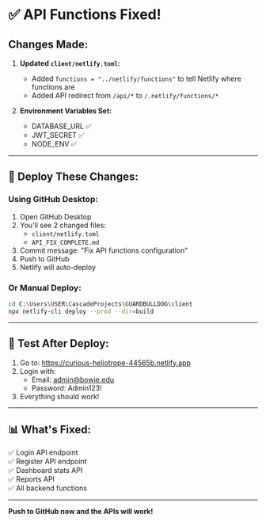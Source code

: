 # ✅ API Functions Fixed!

## Changes Made:

1. **Updated `client/netlify.toml`:**
   - Added `functions = "../netlify/functions"` to tell Netlify where functions are
   - Added API redirect from `/api/*` to `/.netlify/functions/*`

2. **Environment Variables Set:**
   - DATABASE_URL ✅
   - JWT_SECRET ✅
   - NODE_ENV ✅

---

## 🚀 Deploy These Changes:

### Using GitHub Desktop:
1. Open GitHub Desktop
2. You'll see 2 changed files:
   - `client/netlify.toml`
   - `API_FIX_COMPLETE.md`
3. Commit message: "Fix API functions configuration"
4. Push to GitHub
5. Netlify will auto-deploy

### Or Manual Deploy:
```bash
cd C:\Users\USER\CascadeProjects\GUARDBULLDOG\client
npx netlify-cli deploy --prod --dir=build
```

---

## 🧪 Test After Deploy:

1. Go to: https://curious-heliotrope-44565b.netlify.app
2. Login with:
   - Email: admin@bowie.edu
   - Password: Admin123!
3. Everything should work!

---

## 📊 What's Fixed:

✅ Login API endpoint  
✅ Register API endpoint  
✅ Dashboard stats API  
✅ Reports API  
✅ All backend functions  

---

**Push to GitHub now and the APIs will work!**
